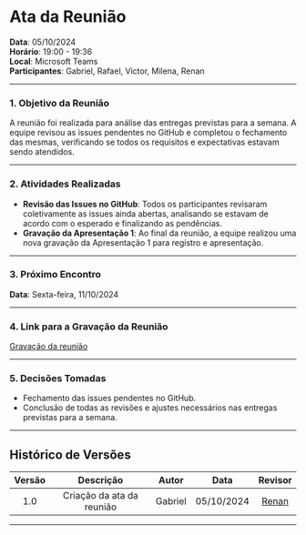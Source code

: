 # Ata da Reunião

**Data**: 05/10/2024  
**Horário**: 19:00 - 19:36  
**Local**: Microsoft Teams  
**Participantes**: Gabriel, Rafael, Victor, Milena, Renan  

---

### 1. Objetivo da Reunião

A reunião foi realizada para análise das entregas previstas para a semana. A equipe revisou as issues pendentes no GitHub e completou o fechamento das mesmas, verificando se todos os requisitos e expectativas estavam sendo atendidos.

---

### 2. Atividades Realizadas

- **Revisão das Issues no GitHub**: Todos os participantes revisaram coletivamente as issues ainda abertas, analisando se estavam de acordo com o esperado e finalizando as pendências.
- **Gravação da Apresentação 1**: Ao final da reunião, a equipe realizou uma nova gravação da Apresentação 1 para registro e apresentação.

---

### 3. Próximo Encontro

**Data**: Sexta-feira, 11/10/2024  

---

### 4. Link para a Gravação da Reunião

[Gravação da reunião](https://youtu.be/kv1svjKhk6o)

---

### 5. Decisões Tomadas

- Fechamento das issues pendentes no GitHub.
- Conclusão de todas as revisões e ajustes necessários nas entregas previstas para a semana.

---

## Histórico de Versões

| Versão |          Descrição                |        Autor       |      Data      |      Revisor      |
|:------:|:---------------------------------:|:------------------:|:--------------:|:-----------------:|
|  1.0   | Criação da ata da reunião         | Gabriel           | 05/10/2024     | [Renan](https://github.com/renantfm4) |

--- 
